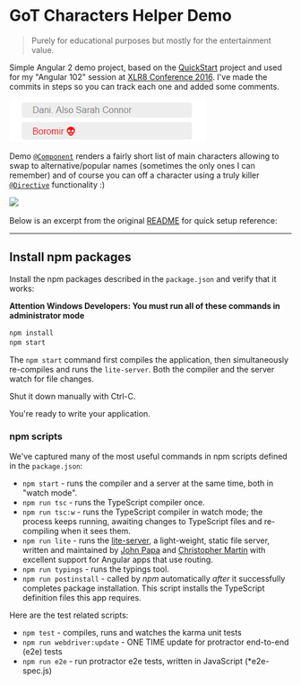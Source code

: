# GoT Characters Helper Demo

> Purely for educational purposes but mostly for the entertainment value. 

Simple Angular 2 demo project, based on the [QuickStart](https://github.com/angular/quickstart) project and 
used for my "Angular 102" session at [XLR8 Conference 2016](http://xlr8con.com/#tracks). 
I've made the commits in steps so you can track each one and added some comments.


![](got-characters-demo.png)


Demo [`@Component`](/app/characters/characters.component.ts) renders a fairly short list of main characters allowing to swap to 
alternative/popular names (sometimes the only ones I can remember) and of course you can
off a character using a truly killer [`@Directive`](/app/characters/killer.directive.ts) functionality :)

![](http://s2.quickmeme.com/img/63/63c0b7ea44b06f594ea182c6e10aa1a3fa23a7ed5a894eeb3957b481f00cd2fb.jpg)

Below is an excerpt from the original [README](https://github.com/angular/quickstart/blob/a93c713afafb8838ac5f9f87211a00effe2b2d99/README.md) for quick setup reference:

---

## Install npm packages

Install the npm packages described in the `package.json` and verify that it works:

**Attention Windows Developers:  You must run all of these commands in administrator mode**

```bash
npm install
npm start
```

The `npm start` command first compiles the application, 
then simultaneously re-compiles and runs the `lite-server`.
Both the compiler and the server watch for file changes.

Shut it down manually with Ctrl-C.

You're ready to write your application.

### npm scripts

We've captured many of the most useful commands in npm scripts defined in the `package.json`:

* `npm start` - runs the compiler and a server at the same time, both in "watch mode".
* `npm run tsc` - runs the TypeScript compiler once.
* `npm run tsc:w` - runs the TypeScript compiler in watch mode; the process keeps running, awaiting changes to TypeScript files and re-compiling when it sees them.
* `npm run lite` - runs the [lite-server](https://www.npmjs.com/package/lite-server), a light-weight, static file server, written and maintained by
[John Papa](https://github.com/johnpapa) and
[Christopher Martin](https://github.com/cgmartin)
with excellent support for Angular apps that use routing.
* `npm run typings` - runs the typings tool.
* `npm run postinstall` - called by *npm* automatically *after* it successfully completes package installation. This script installs the TypeScript definition files this app requires.

Here are the test related scripts:
* `npm test` - compiles, runs and watches the karma unit tests
* `npm run webdriver:update` - ONE TIME update for protractor end-to-end (e2e) tests
* `npm run e2e` - run protractor e2e tests, written in JavaScript (*e2e-spec.js)